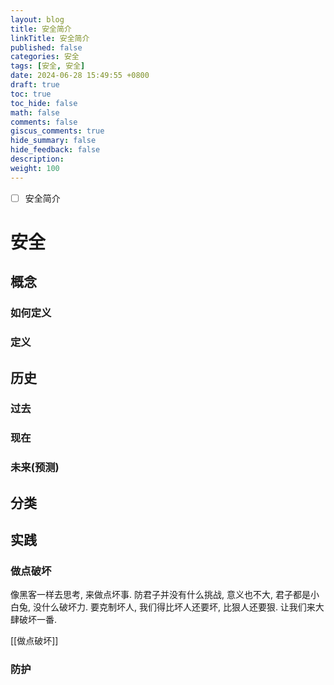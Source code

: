 ```yaml
---
layout: blog
title: 安全简介
linkTitle: 安全简介
published: false
categories: 安全
tags: [安全, 安全]
date: 2024-06-28 15:49:55 +0800
draft: true
toc: true
toc_hide: false
math: false
comments: false
giscus_comments: true
hide_summary: false
hide_feedback: false
description: 
weight: 100
---
```


- [ ] 安全简介

# 安全

## 概念

### 如何定义

### 定义

## 历史

### 过去

### 现在

### 未来(预测)

## 分类

## 实践

### 做点破坏

像黑客一样去思考, 来做点坏事. 防君子并没有什么挑战, 意义也不大, 君子都是小白兔, 没什么破坏力. 要克制坏人, 我们得比坏人还要坏, 比狠人还要狠. 让我们来大肆破坏一番.

[[做点破坏]]

### 防护


